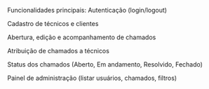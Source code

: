 Funcionalidades principais:
Autenticação (login/logout)

Cadastro de técnicos e clientes

Abertura, edição e acompanhamento de chamados

Atribuição de chamados a técnicos

Status dos chamados (Aberto, Em andamento, Resolvido, Fechado)

Painel de administração (listar usuários, chamados, filtros)
